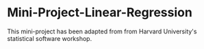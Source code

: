 # Mini-Project-Linear-Regression

 This mini-project has been adapted from from Harvard University's statistical software workshop. 
